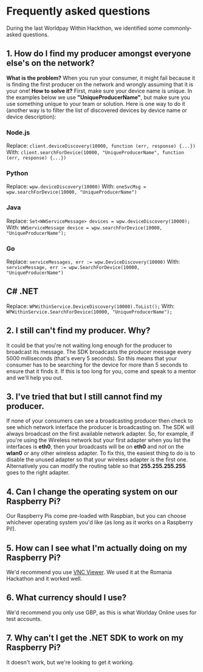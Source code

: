 # Frequently asked questions
During the last Worldpay Within Hackthon, we identified some commonly-asked questions. 
## 1. How do I find my producer amongst everyone else's on the network?
**What is the problem?**
When you run your consumer, it might fail because it is finding the first producer on the network and wrongly assuming that it is your one!
**How to solve it?**
First, make sure your device name is unique.  In the examples below we use **"UniqueProducerName"**, but make sure you use something unique to your team or solution.
Here is one way to do it (another way is to filter the list of discovered devices by device name or device description):
### Node.js
Replace:
`client.deviceDiscovery(10000, function (err, response) {...})`
With:
`client.searchForDevice(10000, "UniqueProducerName", function (err, response) {...})`
### Python
Replace:
`wpw.deviceDiscovery(10000)`
With:
`oneSvcMsg = wpw.searchForDevice(10000, "UniqueProducerName")`
### Java
Replace:
`Set<WWServiceMessage> devices = wpw.deviceDiscovery(10000);`
With:
`WWServiceMessage device = wpw.searchForDevice(10000, "UniqueProducerName");`
### Go
Replace:
`serviceMessages, err := wpw.DeviceDiscovery(10000)`
With:
`serviceMessage, err := wpw.SearchForDevice(10000, "UniqueProducerName")`
## C# .NET
Replace:
`WPWithinService.DeviceDiscovery(10000).ToList();`
With:
`WPWithinService.SearchForDevice(10000, "UniqueProducerName");`
## 2. I still can't find my producer. Why?
It could be that you're not waiting long enough for the producer to broadcast its message. The SDK broadcasts the producer message every 5000 milliseconds (that's every 5 seconds).  So this means that your consumer has to be searching for the device for more than 5 seconds to ensure that it finds it.
If this is too long for you, come and speak to a mentor and we'll help you out.
## 3. I've tried that but I still cannot find my producer.
If none of your consumers can see a broadcasting producer then check to see which network interface the producer is broadcasting on.
The SDK will always broadcast on the first available network adapter.  So, for example, if you're using the Wireless network but your first adapter when you list the interfaces is **eth0**, then your broadcasts will be on **eth0** and *not* on the **wlan0** or any other wireless adapter.
To fix this, the easiest thing to do is to disable the unused adapter so that your wireless adapter is the first one.  Alternatively you can modify the routing table so that **255.255.255.255** goes to the right adapter.
## 4. Can I change the operating system on our Raspberry Pi?
Our Raspberry Pis come pre-loaded with Raspbian, but you can choose whichever operating system you'd like (as long as it works on a Raspberry Pi!).
## 5. How can I see what I'm actually doing on my Raspberry Pi?
We'd recommend you use [VNC Viewer](https://www.realvnc.com/en/connect/download/viewer/). We used it at the Romania Hackathon and it worked well.
## 6. What currency should I use?
We'd recommend you only use GBP, as this is what Worlday Online uses for test accounts.
## 7. Why can't I get the .NET SDK to work on my Raspberry Pi?
It doesn't work, but we're looking to get it working.